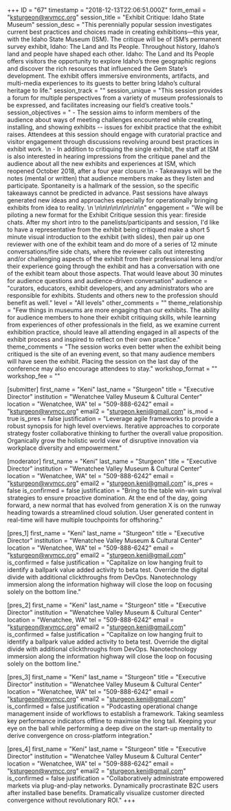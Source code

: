 +++
ID = "67"
timestamp = "2018-12-13T22:06:51.000Z"
form_email = "ksturgeon@wvmcc.org"
session_title = "Exhibit Critique: Idaho State Museum"
session_desc = "This perennially popular session investigates current best practices and choices made in creating exhibitions—this year, with the Idaho State Museum (ISM).  The critique will be of ISM’s  permanent survey exhibit, Idaho: The Land and Its People. Throughout history, Idaho’s land and people have shaped each other. Idaho: The Land and Its People offers visitors the opportunity to explore Idaho’s three geographic regions and discover the rich resources that influenced the Gem State’s development. The exhibit offers immersive environments, artifacts, and multi-media experiences to its guests to better bring Idaho’s cultural heritage to life."
session_track = ""
session_unique = "This session provides a forum for multiple perspectives from a variety of museum professionals to be expressed, and facilitates increasing our field’s creative tools."
session_objectives = " - The session aims to inform members of the audience about ways of meeting challenges encountered while creating, installing, and showing exhibits -- issues for exhibit practice that the exhibit raises. Attendees at this session should engage with curatorial practice and visitor engagement through discussions revolving around best practices in exhibit work. \n - In addition to critiquing the single exhibit, the staff at ISM is also interested in hearing impressions from the critique panel and the audience about all the new exhibits and experiences at ISM, which reopened October 2018, after a four year closure.\n - Takeaways will be the notes (mental or written) that audience members make as they listen and participate.  Spontaneity is a hallmark of the session, so the specific takeaways cannot be predicted in advance. Past sessions have always generated new ideas and approaches especially for operationally bringing exhibits from idea to reality.  \n \n\n\n\n\n\n\n\n\n"
engagement = "We will be piloting a new format for the Exhibit Critique session this year: fireside chats.  After my short intro to the panelists/participants and session, I'd like to have a representative from the exhibit being critiqued make a short 5 minute visual introduction to the exhibit (with slides), then pair up one reviewer with one of the exhibit team and do more of a series of 12 minute conversations/fire side chats, where the reviewer calls out interesting and/or challenging aspects of the exhibit from their professional lens and/or their experience going through the exhibit and has a conversation with one of the exhibit team about those aspects.  That would leave about 30 minutes for audience questions and audience-driven conversation"
audience = "curators, educators, exhibit developers, and any administrators who are responsible for exhibits.  Students and others new to the profession should benefit as well."
level = "All levels"
other_comments = ""
theme_relationship = "Few things in museums are more engaging than our exhibits. The ability for audience members to hone their exhibit critiquing skills, while learning from experiences of other professionals in the field, as we examine current exhibition practice, should leave all attending engaged in all aspects of the exhibit process and inspired to reflect on their own practice."
theme_comments = "The session works even better when the exhibit being critiqued is the site of an evening event, so that many audience members will have seen the exhibit.  Placing the session on the last day of the conference may also encourage attendees to stay."
workshop_format = ""
workshop_fee = ""

[submitter]
first_name = "Keni"
last_name = "Sturgeon"
title = "Executive Director"
institution = "Wenatchee Valley Museum & Cultural Center"
location = "Wenatchee, WA"
tel = "509-888-6242"
email = "ksturgeon@wvmcc.org"
email2 = "sturgeon.keni@gmail.com"
is_mod = true
is_pres = false
justification = "Leverage agile frameworks to provide a robust synopsis for high level overviews. Iterative approaches to corporate strategy foster collaborative thinking to further the overall value proposition. Organically grow the holistic world view of disruptive innovation via workplace diversity and empowerment."

[moderator]
first_name = "Keni"
last_name = "Sturgeon"
title = "Executive Director"
institution = "Wenatchee Valley Museum & Cultural Center"
location = "Wenatchee, WA"
tel = "509-888-6242"
email = "ksturgeon@wvmcc.org"
email2 = "sturgeon.keni@gmail.com"
is_pres = false
is_confirmed = false
justification = "Bring to the table win-win survival strategies to ensure proactive domination. At the end of the day, going forward, a new normal that has evolved from generation X is on the runway heading towards a streamlined cloud solution. User generated content in real-time will have multiple touchpoints for offshoring."

[pres_1]
first_name = "Keni"
last_name = "Sturgeon"
title = "Executive Director"
institution = "Wenatchee Valley Museum & Cultural Center"
location = "Wenatchee, WA"
tel = "509-888-6242"
email = "ksturgeon@wvmcc.org"
email2 = "sturgeon.keni@gmail.com"
is_confirmed = false
justification = "Capitalize on low hanging fruit to identify a ballpark value added activity to beta test. Override the digital divide with additional clickthroughs from DevOps. Nanotechnology immersion along the information highway will close the loop on focusing solely on the bottom line."

[pres_2]
first_name = "Keni"
last_name = "Sturgeon"
title = "Executive Director"
institution = "Wenatchee Valley Museum & Cultural Center"
location = "Wenatchee, WA"
tel = "509-888-6242"
email = "ksturgeon@wvmcc.org"
email2 = "sturgeon.keni@gmail.com"
is_confirmed = false
justification = "Capitalize on low hanging fruit to identify a ballpark value added activity to beta test. Override the digital divide with additional clickthroughs from DevOps. Nanotechnology immersion along the information highway will close the loop on focusing solely on the bottom line."

[pres_3]
first_name = "Keni"
last_name = "Sturgeon"
title = "Executive Director"
institution = "Wenatchee Valley Museum & Cultural Center"
location = "Wenatchee, WA"
tel = "509-888-6242"
email = "ksturgeon@wvmcc.org"
email2 = "sturgeon.keni@gmail.com"
is_confirmed = false
justification = "Podcasting operational change management inside of workflows to establish a framework. Taking seamless key performance indicators offline to maximise the long tail. Keeping your eye on the ball while performing a deep dive on the start-up mentality to derive convergence on cross-platform integration."

[pres_4]
first_name = "Keni"
last_name = "Sturgeon"
title = "Executive Director"
institution = "Wenatchee Valley Museum & Cultural Center"
location = "Wenatchee, WA"
tel = "509-888-6242"
email = "ksturgeon@wvmcc.org"
email2 = "sturgeon.keni@gmail.com"
is_confirmed = false
justification = "Collaboratively administrate empowered markets via plug-and-play networks. Dynamically procrastinate B2C users after installed base benefits. Dramatically visualize customer directed convergence without revolutionary ROI."
+++
